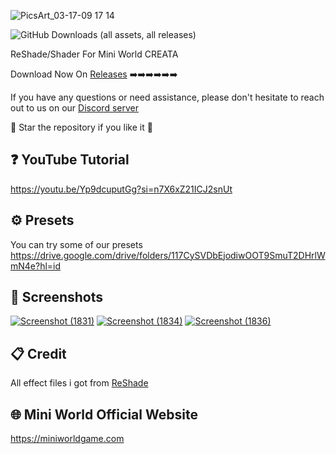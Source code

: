 
![PicsArt_03-17-09 17 14](https://github.com/RicoJuly11/ReShadeForMiniWorld/assets/108964938/8b079d7a-8da4-4284-b7ae-74ea93eaa471)

![GitHub Downloads (all assets, all releases)](https://img.shields.io/github/downloads/RicoJuly11/ReShadeForMiniWorld/total)

ReShade/Shader For Mini World CREATA

Download Now On [Releases](https://github.com/RicoJuly11/ReShadeForMiniWorld/releases) ➡️➡️➡️➡️➡️➡️

If you have any questions or need assistance, please don't hesitate to reach out to us on our [Discord server](https://discord.gg/WzzjTAs83g)

🌟 Star the repository if you like it 🌟




## ❓ YouTube Tutorial

https://youtu.be/Yp9dcuputGg?si=n7X6xZ21ICJ2snUt

## ⚙️ Presets

You can try some of our presets https://drive.google.com/drive/folders/117CySVDbEjodiwOOT9SmuT2DHrlWmN4e?hl=id

## 📸 Screenshots

[![Screenshot (1831)](https://github.com/RicoJuly11/ReShadeForMiniWorld/assets/108964938/c9acd4ae-d89f-4b4a-9c51-b17a2765fb47)](https://imgsli.com/MjQ0MzE4)
[![Screenshot (1834)](https://github.com/RicoJuly11/ReShadeForMiniWorld/assets/108964938/1526d453-6a06-4763-a053-fab0007a2b30)](https://imgsli.com/MjQ0MzIy)
[![Screenshot (1836)](https://github.com/RicoJuly11/ReShadeForMiniWorld/assets/108964938/0e03caba-efa4-4da4-817c-c22ae3c5af04)](https://imgsli.com/MjQ0MzI1)

## 📋 Credit

All effect files i got from [ReShade](https://reshade.me)

## 🌐 Mini World Official Website

https://miniworldgame.com
